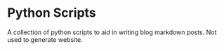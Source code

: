 # Python Scripts

A collection of python scripts to aid in writing blog markdown posts. Not used to generate website.
